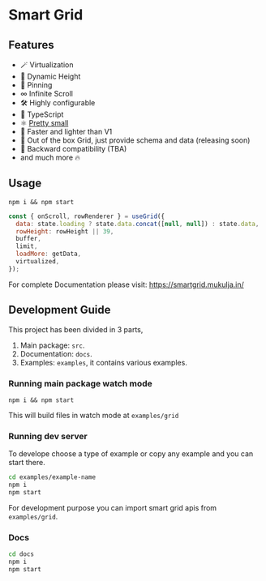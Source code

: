# Smart Grid

## Features

- 🪄 Virtualization
- 🎲 Dynamic Height
- 📌 Pinning
- ∞ Infinite Scroll
- 🛠 Highly configurable
- 💪 TypeScript
- ⚛ [Pretty small](https://bundlephobia.com/package/@crafts/smart-grid@latest)
- 🚀 Faster and lighter than V1
- 🎁 Out of the box Grid, just provide schema and data (releasing soon)
- 🤝 Backward compatibility (TBA)
- and much more 🔥

## Usage

`npm i && npm start`

```jsx
const { onScroll, rowRenderer } = useGrid({
  data: state.loading ? state.data.concat([null, null]) : state.data,
  rowHeight: rowHeight || 39,
  buffer,
  limit,
  loadMore: getData,
  virtualized,
});
```

For complete Documentation please visit: https://smartgrid.mukulja.in/

## Development Guide

This project has been divided in 3 parts,

1. Main package: `src`.
2. Documentation: `docs`.
3. Examples: `examples`, it contains various examples.

### Running main package watch mode

`npm i && npm start`

This will build files in watch mode at `examples/grid`

### Running dev server

To develope choose a type of example or copy any example and you can start there.

```bash
cd examples/example-name
npm i
npm start
```

For development purpose you can import smart grid apis from `examples/grid`.

### Docs

```bash
cd docs
npm i
npm start
```

